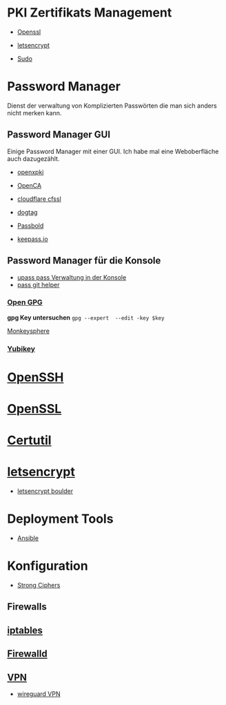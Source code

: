 # PKI Zertifikats Management

* [Openssl](https://gitlab.com/tobkern1980/home-net4-environment/wikis/openssl)

* [letsencrypt](../letsencrypt)

* [Sudo](https://gitlab.com/tobkern1980/home-net4-environment/wikis/sudo)

# Password Manager
Dienst der verwaltung von Komplizierten Passwörten die man sich anders nicht merken kann.

## Password Manager GUI

Einige Password Manager mit einer GUI. Ich habe mal eine Weboberfläche auch dazugezählt. 

* [openxpki](http://www.openxpki.org/)

* [OpenCA](https://www.openca.org/)

* [cloudflare cfssl](https://github.com/cloudflare/cfssl)

* [dogtag](https://www.dogtagpki.org/wiki/PKI_Download)

* [Passbold](https://gitlab.com/tobkern1980/home-net4-environment/wikis/passbold)

* [keepass.io](https://github.com/SnapServ/keepass.io)

## Password Manager für die Konsole

* [upass pass Verwaltung in der Konsole](https://github.com/Kwpolska/upass)
* [pass git helper](https://github.com/languitar/pass-git-helper)

### [Open GPG](../open-gpg)

**gpg Key untersuchen**
`gpg --expert  --edit -key $key`


[Monkeysphere](../monkeysphere)

### [Yubikey](../yubikey)

# [OpenSSH](../arbeiten-mit-ssh)

# [OpenSSL](../openssl)

# [Certutil](../certutil)

# [letsencrypt](../letsencrypt)

* [letsencrypt boulder](https://github.com/letsencrypt/boulder)


# Deployment Tools
* [Ansible](../ansible)

# Konfiguration 
* [ Strong Ciphers](https://cipherli.st/)

## Firewalls

## [iptables](../iptables)

## [Firewalld](../firewalld)

## [VPN](../vpm)

* [wireguard VPN](https://www.wireguard.com/)
